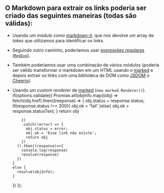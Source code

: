 ## O Markdown para extrair os links poderia ser criado das seguintes maneiras (todas são válidas):

* Usando um _módulo_ como [markdown-it](https://github.com/markdon-it/markdown-ito), que nos devolve um array de _tokes_ que utilizamos para identificar os links.

* Seguindo outro caminho, poderíamos usar [expressões regulares
  (`RegExp`)](https://developer.mozilla.org/pt-BR/docs/Web/JavaScript/Guide/Regular_Expressions).

* Também poderíamos usar uma combinação de vários _módulos_ (poderia ser válido transformar o markdown em um HTML usando o
  [marked](https://github.com/markedjs/marked) e depois extrair os links com uma
  biblioteca de DOM como [JSDOM](https://github.com/jsdom/jsdom) o
  [Cheerio](https://github.com/cheeriojs/cheerio)).

* Usando um _custom renderer_ de [marked](https://github.com/markedjs/marked/) (`new marked.Renderer()`).
    if(options.validate){
        Promise.all(objInfo.map((obj) =>
          fetch(obj.href).then((response) => {
            obj.status = response.status;
            if(response.status !== 200){
              obj.ok = 'fail'
            }else{
              obj.ok = response.statusText;
            }
            return obj

          })
          .catch((error) => {
            obj.status = error;
            obj.ok = 'Esse link não existe';
            return obj
          })
        )).then((response)=>{
          console.log(response)
          resolve(response)
        })
      } 
      else {
        resolve(objInfo);
      }
    })
  });